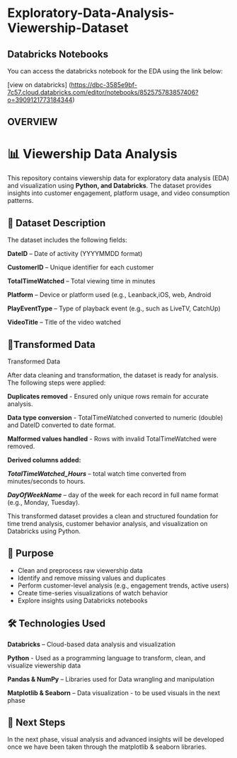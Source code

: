 # Exploratory-Data-Analysis-Viewership-Dataset

## Databricks Notebooks

You can access the databricks notebook for the EDA using the link below:

[view on databricks] (https://dbc-3585e9bf-7c57.cloud.databricks.com/editor/notebooks/852575783857406?o=3909121773184344)

## OVERVIEW

# 📊 Viewership Data Analysis
This repository contains viewership data for exploratory data analysis (EDA) and visualization using **Python, and Databricks**. The dataset provides insights into customer engagement, platform usage, and video consumption patterns.

## 📂 Dataset Description
The dataset includes the following fields:

**DateID** – Date of activity (YYYYMMDD format)

**CustomerID** – Unique identifier for each customer

**TotalTimeWatched** – Total viewing time in minutes

**Platform** – Device or platform used (e.g., Leanback,iOS, web, Android

**PlayEventType** – Type of playback event (e.g., such as LiveTV, CatchUp)

**VideoTitle** – Title of the video watched

## 📂Transformed Data

Transformed Data

After data cleaning and transformation, the dataset is ready for analysis. The following steps were applied:

**Duplicates removed** - Ensured only unique rows remain for accurate analysis.

**Data type conversion** - TotalTimeWatched converted to numeric (double) and DateID converted to date format.

**Malformed values handled** - Rows with invalid TotalTimeWatched were removed.

**Derived columns added:**

***TotalTimeWatched_Hours*** – total watch time converted from minutes/seconds to hours.

***DayOfWeekName*** – day of the week for each record in full name format (e.g., Monday, Tuesday).

This transformed dataset provides a clean and structured foundation for time trend analysis, customer behavior analysis, and visualization on Databricks using Python.

## 🎯 Purpose
* Clean and preprocess raw viewership data
* Identify and remove missing values and duplicates
* Perform customer-level analysis (e.g., engagement trends, active users)
* Create time-series visualizations of watch behavior
* Explore insights using Databricks notebooks
  
## 🛠️ Technologies Used

**Databricks** – Cloud-based data analysis and visualization

**Python** - Used as a programming language to transform, clean, and visualize viewership data

**Pandas & NumPy** – Libraries used for Data wrangling and manipulation

**Matplotlib & Seaborn** – Data visualization - to be used visuals in the next phase

## 🚀 Next Steps

In the next phase, visual analysis and advanced insights will be developed once we have been taken through the matplotlib & seaborn libraries.

